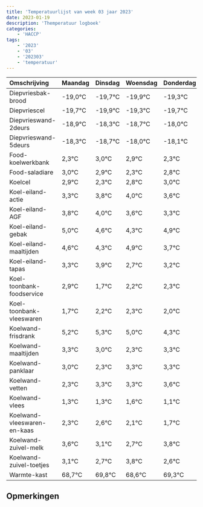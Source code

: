 ```yaml
---
title: 'Temperatuurlijst van week 03 jaar 2023'
date: 2023-01-19
description: 'Themperatuur logboek'
categories:
    - 'HACCP'
tags:
    - '2023'
    - '03'
    - '202303'
    - 'temperatuur'
---
```

|Omschrijving|Maandag|Dinsdag|Woensdag|Donderdag|Vrijdag|Zaterdag|Zondag|
|:---|:---|:---|:---|:---|:---|:---|:---|
|Diepvriesbak-brood|-19,0°C|-19,7°C|-19,9°C|-19,3°C| | | |
|Diepvriescel|-19,7°C|-19,9°C|-19,3°C|-19,7°C| | | |
|Diepvrieswand-2deurs|-18,9°C|-18,3°C|-18,7°C|-18,0°C| | | |
|Diepvrieswand-5deurs|-18,3°C|-18,7°C|-18,0°C|-18,1°C| | | |
|Food-koelwerkbank|2,3°C|3,0°C|2,9°C|2,3°C| | | |
|Food-saladiare|3,0°C|2,9°C|2,3°C|2,8°C| | | |
|Koelcel|2,9°C|2,3°C|2,8°C|3,0°C| | | |
|Koel-eiland-actie|3,3°C|3,8°C|4,0°C|3,6°C| | | |
|Koel-eiland-AGF|3,8°C|4,0°C|3,6°C|3,3°C| | | |
|Koel-eiland-gebak|5,0°C|4,6°C|4,3°C|4,9°C| | | |
|Koel-eiland-maaltijden|4,6°C|4,3°C|4,9°C|3,7°C| | | |
|Koel-eiland-tapas|3,3°C|3,9°C|2,7°C|3,2°C| | | |
|Koel-toonbank-foodservice|2,9°C|1,7°C|2,2°C|2,3°C| | | |
|Koel-toonbank-vleeswaren|1,7°C|2,2°C|2,3°C|2,0°C| | | |
|Koelwand-frisdrank|5,2°C|5,3°C|5,0°C|4,3°C| | | |
|Koelwand-maaltijden|3,3°C|3,0°C|2,3°C|3,3°C| | | |
|Koelwand-panklaar|3,0°C|2,3°C|3,3°C|3,3°C| | | |
|Koelwand-vetten|2,3°C|3,3°C|3,3°C|3,6°C| | | |
|Koelwand-vlees|1,3°C|1,3°C|1,6°C|1,1°C| | | |
|Koelwand-vleeswaren-en-kaas|2,3°C|2,6°C|2,1°C|1,7°C| | | |
|Koelwand-zuivel-melk|3,6°C|3,1°C|2,7°C|3,8°C| | | |
|Koelwand-zuivel-toetjes|3,1°C|2,7°C|3,8°C|2,6°C| | | |
|Warmte-kast|68,7°C|69,8°C|68,6°C|69,3°C| | | |

## Opmerkingen


